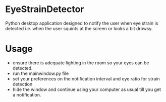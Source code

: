 # EyeStrainDetector
Python desktop application designed to notify the user when eye strain is detected i.e. when the user squints at the screen or looks a bit drowsy.

# Usage
- ensure there is adequate lighting in the room so your eyes can be detected.
- run the mainwindow.py file
- set your preferences on the notification interval and eye ratio for strain detection
- hide the window and continue using your computer as usual till you get a notification.




